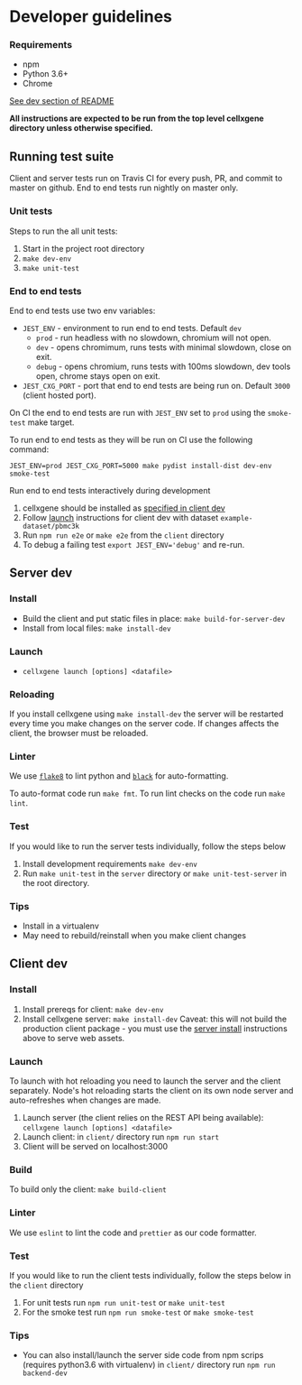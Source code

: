 # Developer guidelines

### Requirements
- npm
- Python 3.6+
- Chrome

[See dev section of README](../README.md)

**All instructions are expected to be run from the top level cellxgene directory unless otherwise specified.**

## Running test suite
Client and server tests run on Travis CI for every push, PR, and commit to master on github. End to end tests run nightly on master only. 

### Unit tests
Steps to run the all unit tests:
1. Start in the project root directory
1. `make dev-env`
1. `make unit-test`

### End to end tests

End to end tests use two env variables:
* `JEST_ENV` - environment to run end to end tests. Default `dev`
    * `prod` - run headless with no slowdown, chromium will not open.
    * `dev` - opens chromimum, runs tests with minimal slowdown, close on exit.
    * `debug` - opens chromium, runs tests with 100ms slowdown, dev tools open, chrome stays open on exit.
* `JEST_CXG_PORT` - port that end to end tests are being run on. Default `3000` (client hosted port).

On CI the end to end tests are run with `JEST_ENV` set to `prod` using the `smoke-test` make target.

To run end to end tests as they will be run on CI use the following command:
```
JEST_ENV=prod JEST_CXG_PORT=5000 make pydist install-dist dev-env smoke-test
```

Run end to end tests interactively during development
1. cellxgene should be installed as [specified in client dev](#install-1)
1. Follow [launch](#launch-1) instructions for client dev with dataset `example-dataset/pbmc3k`
1. Run `npm run e2e` or `make e2e` from the `client` directory
1. To debug a failing test `export JEST_ENV='debug'` and re-run.

## Server dev
### Install
* Build the client and put static files in place: `make build-for-server-dev`
* Install from local files: `make install-dev`

### Launch
* `cellxgene launch [options] <datafile>`

### Reloading
If you install cellxgene using `make install-dev` the server will be restarted every time you make changes on the server code. If changes affects the client, the browser must be reloaded.

### Linter

We use [`flake8`](https://github.com/PyCQA/flake8) to lint python and [`black`](https://pypi.org/project/black/) for auto-formatting.

To auto-format code run `make fmt`. To run lint checks on the code run `make lint`.

### Test
If you would like to run the server tests individually, follow the steps below
1. Install development requirements `make dev-env`
1. Run `make unit-test` in the `server` directory or `make unit-test-server` in the root directory.

### Tips
* Install in a virtualenv
* May need to rebuild/reinstall when you make client changes

## Client dev
### Install
1. Install prereqs for client: `make dev-env`
2. Install cellxgene server: `make install-dev` Caveat: this will not build the production client package - you must use the [server install](#install) instructions above to serve web assets.

### Launch
To launch with hot reloading you need to launch the server and the client separately. Node's hot reloading starts the client on its own node server and auto-refreshes when changes are made.
1. Launch server (the client relies on the REST API being available): `cellxgene launch [options] <datafile>`
2. Launch client: in `client/` directory run `npm run start`
3. Client will be served on localhost:3000

### Build
To build only the client: `make build-client`

### Linter
We use `eslint` to lint the code and `prettier` as our code formatter.

### Test

If you would like to run the client tests individually, follow the steps below in the `client` directory
1. For unit tests run `npm run unit-test` or `make unit-test`
1. For the smoke test run `npm run smoke-test` or `make smoke-test`

### Tips
* You can also install/launch the server side code from npm scrips (requires python3.6 with virtualenv) in `client/` directory run `npm run backend-dev`


